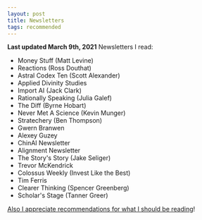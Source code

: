 ```yaml
---
layout: post
title: Newsletters
tags: recommended 
---
```

__Last updated March 9th, 2021__
Newsletters I read: 

- Money Stuff (Matt Levine)
- Reactions (Ross Douthat)
- Astral Codex Ten (Scott Alexander)
- Applied Divinity Studies
- Import AI (Jack Clark)
- Rationally Speaking (Julia Galef)
- The Diff (Byrne Hobart)
- Never Met A Science (Kevin Munger)
- Stratechery (Ben Thompson)
- Gwern Branwen
- Alexey Guzey
- ChinAI Newsletter
- Alignment Newsletter
- The Story's Story (Jake Seliger)
- Trevor McKendrick
- Colossus Weekly (Invest Like the Best)
- Tim Ferris 
- Clearer Thinking (Spencer Greenberg)
- Scholar's Stage (Tanner Greer)

[Also I appreciate recommendations for what I should be reading](mailto:goldhaber.ben@gmail.com)!